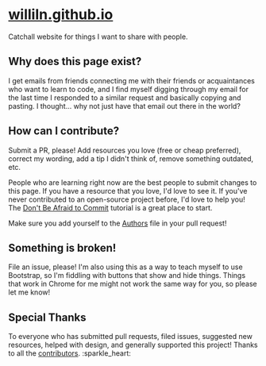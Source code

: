 # [williln.github.io](http://williln.github.io/)
Catchall website for things I want to share with people. 

## Why does this page exist?
I get emails from friends connecting me with their friends or acquaintances who want to learn to code, and I find myself digging through my email for the last time I responded to a similar request and basically copying and pasting. I thought... why not just have that email out there in the world? 

## How can I contribute? 

Submit a PR, please! Add resources you love (free or cheap preferred), correct my wording, add a tip I didn't think of, remove something outdated, etc. 

People who are learning right now are the best people to submit changes to this page. If you have a resource that you love, I'd love to see it. If you've never contributed to an open-source project before, I'd love to help you! The [Don't Be Afraid to Commit](https://dont-be-afraid-to-commit.readthedocs.io/en/latest/) tutorial is a great place to start. 

Make sure you add yourself to the [Authors](AUTHORS.md) file in your pull request! 

## Something is broken! 

File an issue, please! I'm also using this as a way to teach myself to use Bootstrap, so I'm fiddling with buttons that show and hide things. Things that work in Chrome for me might not work the same way for you, so please let me know! 

## Special Thanks 

To everyone who has submitted pull requests, filed issues, suggested new resources, helped with design, and generally supported this project! Thanks to all the [contributors](AUTHORS.md). :sparkle_heart:

